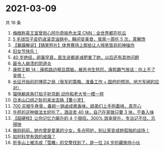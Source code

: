 # 2021-03-09

共 16 条

<!-- BEGIN ZHIHUVIDEO -->
<!-- 最后更新时间 Tue Mar 09 2021 03:06:55 GMT+0800 (China Standard Time) -->
1. [梅根称英王室曾担心阿尔奇肤色太深  CNN：全世界都在吃瓜](https://www.zhihu.com/zvideo/1352335812453883904)
1. [5 毛钱饺子皮扔进滚烫油锅中，瞬间变美食，我家一周吃 5 次，真解馋](https://www.zhihu.com/zvideo/1352191223944314881)
1. [【暴躁解说】【搞笑短片】体育赛场上那些让人啼笑皆非的神操作](https://www.zhihu.com/zvideo/1351955666387542016)
1. [妇女节快乐！](https://www.zhihu.com/zvideo/1352306200596422656)
1. [40 岁绝经，卵巢早衰，医生说都是减肥害了她，以后还有其他问题](https://www.zhihu.com/zvideo/1352008714686287872)
1. [最令人崩溃的阴道炎](https://www.zhihu.com/zvideo/1352265859889537024)
1. [康熙王朝 14：康熙路边喝豆腐脑，被恶书生怒怼，康熙霸气放话：你上不了皇榜！](https://www.zhihu.com/zvideo/1352194287807995904)
1. [长征开始前的博弈之局（我军的策略、准备工作 + 国府的预测、地方军阀的应对）](https://www.zhihu.com/zvideo/1352279720633978880)
1. [猫咪躺床角打拍子听京剧 动作和老大爷一模一样](https://www.zhihu.com/zvideo/1351986392386514944)
1. [日本山口组之耻的来龙去脉【曹小灵】](https://www.zhihu.com/zvideo/1352368607880445952)
1. [700 买根牛脊骨，春姐一锅卤成酱香味，姐弟们上手抱着啃，真开心](https://www.zhihu.com/zvideo/1352213174540746752)
1. [牛肝的这种做法太好吃了，酒店卖 40 块，自己在家做只要 3 块，干香入味](https://www.zhihu.com/zvideo/1351552497035743232)
1. [【超硬核】让你记忆力飙升的 4 个狠招，300% 效率提升，专治记不住、忘得快](https://www.zhihu.com/zvideo/1352257229807050752)
1. [做妈妈前，她也曾是爱美的少女，多点呵护，别让家变成她孤独的战场！](https://www.zhihu.com/zvideo/1351879184311046144)
1. [如何科学有效的戒烟？](https://www.zhihu.com/zvideo/1352280690461966336)
1. [折多山上被冻成「雪雕」的交警找到了，是一位 24 岁的藏族帅小伙](https://www.zhihu.com/zvideo/1352362505797369856)
<!-- END ZHIHUVIDEO -->
